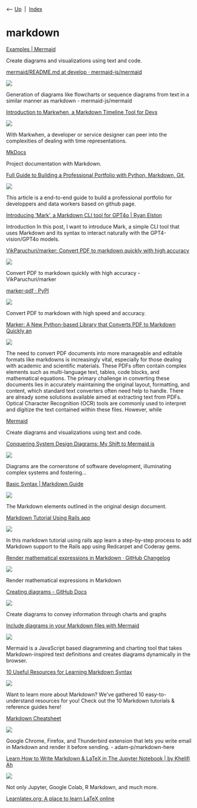 <div class="nav">

⟵ [Up](index.html)  \|  [Index](index.html)

</div>

# markdown

<div class="cards">

<div class="card">

<div class="card-title">

[Examples \| Mermaid](https://mermaid.js.org/syntax/examples.html)

</div>

Create diagrams and visualizations using text and code.

</div>

<div class="card">

<div class="card-title">

[mermaid/README.md at develop ·
mermaid-js/mermaid](https://github.com/mermaid-js/mermaid/blob/develop/README.md)

</div>

<div class="card-image">

[![](https://opengraph.githubassets.com/375917af91f95090ff80a30ff8f509abcd7caed207e0c73c92e88251971f8e65/mermaid-js/mermaid)](https://github.com/mermaid-js/mermaid/blob/develop/README.md)

</div>

Generation of diagrams like flowcharts or sequence diagrams from text in
a similar manner as markdown - mermaid-js/mermaid

</div>

<div class="card">

<div class="card-title">

[Introduction to Markwhen, a Markdown Timeline Tool for
Devs](https://thenewstack.io/introduction-to-markwhen-a-markdown-timeline-tool-for-devs/)

</div>

<div class="card-image">

[![](https://cdn.thenewstack.io/media/2024/12/a9f3d4a6-diana-light-fpbtaoqvi-k-unsplashb.jpg)](https://thenewstack.io/introduction-to-markwhen-a-markdown-timeline-tool-for-devs/)

</div>

With Markwhen, a developer or service designer can peer into the
complexities of dealing with time representations.

</div>

<div class="card">

<div class="card-title">

[MkDocs](https://www.mkdocs.org)

</div>

Project documentation with Markdown.

</div>

<div class="card">

<div class="card-title">

[Full Guide to Building a Professional Portfolio with Python, Markdown,
Git,](https://towardsdatascience.com/full-guide-to-build-a-professionnal-portfolio-with-python-markdown-git-and-github-page-for-66d12f7859f0)

</div>

<div class="card-image">

[![](https://miro.medium.com/v2/da:true/resize:fit:1200/0*EKjjNXRZY7FQKGzB)](https://towardsdatascience.com/full-guide-to-build-a-professionnal-portfolio-with-python-markdown-git-and-github-page-for-66d12f7859f0)

</div>

This article is a end-to-end guide to build a professional portfolio for
developpers and data workers based on github page.

</div>

<div class="card">

<div class="card-title">

[Introducing ‘Mark’, a Markdown CLI tool for GPT4o \| Ryan
Elston](https://relston.github.io/markdown/gpt4o/cli/2024/06/07/introducing-mark.html)

</div>

Introduction In this post, I want to introduce Mark, a simple CLI tool
that uses Markdown and its syntax to interact naturally with the
GPT4-vision/GPT4o models.

</div>

<div class="card">

<div class="card-title">

[VikParuchuri/marker: Convert PDF to markdown quickly with high
accuracy](https://github.com/VikParuchuri/marker)

</div>

<div class="card-image">

[![](https://opengraph.githubassets.com/ce941ce7a6ac89c79f147775d78df26baab4113cbe7afef189b564cc11bc6d1e/VikParuchuri/marker)](https://github.com/VikParuchuri/marker)

</div>

Convert PDF to markdown quickly with high accuracy - VikParuchuri/marker

</div>

<div class="card">

<div class="card-title">

[marker-pdf · PyPI](https://pypi.org/project/marker-pdf)

</div>

<div class="card-image">

[![](https://pypi.org/static/images/twitter.abaf4b19.webp)](https://pypi.org/project/marker-pdf)

</div>

Convert PDF to markdown with high speed and accuracy.

</div>

<div class="card">

<div class="card-title">

[Marker: A New Python-based Library that Converts PDF to Markdown
Quickly
an](https://www.marktechpost.com/2024/05/15/marker-a-new-python-based-library-that-converts-pdf-to-markdown-quickly-and-accurately)

</div>

<div class="card-image">

[![](https://www.marktechpost.com/wp-content/uploads/2024/05/Screenshot-2024-05-15-at-12.11.59-AM.png)](https://www.marktechpost.com/2024/05/15/marker-a-new-python-based-library-that-converts-pdf-to-markdown-quickly-and-accurately)

</div>

The need to convert PDF documents into more manageable and editable
formats like markdowns is increasingly vital, especially for those
dealing with academic and scientific materials. These PDFs often contain
complex elements such as multi-language text, tables, code blocks, and
mathematical equations. The primary challenge in converting these
documents lies in accurately maintaining the original layout,
formatting, and content, which standard text converters often need help
to handle. There are already some solutions available aimed at
extracting text from PDFs. Optical Character Recognition (OCR) tools are
commonly used to interpret and digitize the text contained within these
files. However, while

</div>

<div class="card">

<div class="card-title">

[Mermaid](https://mermaid.js.org)

</div>

Create diagrams and visualizations using text and code.

</div>

<div class="card">

<div class="card-title">

[Conquering System Design Diagrams: My Shift to
Mermaid.js](https://dev.to/rusydy/conquering-system-design-diagrams-my-shift-to-mermaidjs-5bol)

</div>

<div class="card-image">

[![](https://media.dev.to/dynamic/image/width=1000,height=500,fit=cover,gravity=auto,format=auto/https%3A%2F%2Fdev-to-uploads.s3.amazonaws.com%2Fuploads%2Farticles%2Fnfimztiu39s8ws6kgffr.png)](https://dev.to/rusydy/conquering-system-design-diagrams-my-shift-to-mermaidjs-5bol)

</div>

Diagrams are the cornerstone of software development, illuminating
complex systems and fostering...

</div>

<div class="card">

<div class="card-title">

[Basic Syntax \| Markdown
Guide](https://www.markdownguide.org/basic-syntax)

</div>

<div class="card-image">

[![](https://www.markdownguide.org/assets/images/markdown-guide-og.jpg)](https://www.markdownguide.org/basic-syntax)

</div>

The Markdown elements outlined in the original design document.

</div>

<div class="card">

<div class="card-title">

[Markdown Tutorial Using Rails
app](https://www.bacancytechnology.com/blog/add-markdown-to-rails-app)

</div>

<div class="card-image">

[![](https://i.ytimg.com/vi/h-fnfuXdBIY/hqdefault.jpg)](https://www.bacancytechnology.com/blog/add-markdown-to-rails-app)

</div>

In this markdown tutorial using rails app learn a step-by-step process
to add Markdown support to the Rails app using Redcarpet and Coderay
gems.

</div>

<div class="card">

<div class="card-title">

[Render mathematical expressions in Markdown · GitHub
Changelog](https://github.blog/changelog/2022-05-19-render-mathematical-expressions-in-markdown)

</div>

<div class="card-image">

[![](https://user-images.githubusercontent.com/7219923/165633956-cfe6be6d-66ec-451a-8afd-be3546f4d0a1.png)](https://github.blog/changelog/2022-05-19-render-mathematical-expressions-in-markdown)

</div>

Render mathematical expressions in Markdown

</div>

<div class="card">

<div class="card-title">

[Creating diagrams - GitHub
Docs](https://docs.github.com/en/get-started/writing-on-github/working-with-advanced-formatting/creating-diagrams)

</div>

<div class="card-image">

[![](https://github.githubassets.com/images/modules/open_graph/github-logo.png)](https://docs.github.com/en/get-started/writing-on-github/working-with-advanced-formatting/creating-diagrams)

</div>

Create diagrams to convey information through charts and graphs

</div>

<div class="card">

<div class="card-title">

[Include diagrams in your Markdown files with
Mermaid](https://github.blog/2022-02-14-include-diagrams-markdown-files-mermaid)

</div>

<div class="card-image">

[![](https://github.blog/wp-content/uploads/2022/02/mvp2.png)](https://github.blog/2022-02-14-include-diagrams-markdown-files-mermaid)

</div>

Mermaid is a JavaScript based diagramming and charting tool that takes
Markdown-inspired text definitions and creates diagrams dynamically in
the browser.

</div>

<div class="card">

<div class="card-title">

[10 Useful Resources for Learning Markdown
Syntax](http://sixrevisions.com/resources/learning-markdown-syntax)

</div>

<div class="card-image">

[![](https://www.webfx.com/wp-content/uploads/2021/10/coding.jpg)](http://sixrevisions.com/resources/learning-markdown-syntax)

</div>

Want to learn more about Markdown? We've gathered 10 easy-to-understand
resources for you! Check out the 10 Markdown tutorials & reference
guides here!

</div>

<div class="card">

<div class="card-title">

[Markdown
Cheatsheet](https://github.com/adam-p/markdown-here/wiki/Markdown-Cheatsheet)

</div>

<div class="card-image">

[![](https://opengraph.githubassets.com/8b23915f06643be991f5f539e0e8b34f9691a1dabcf55e83aa984c2ba5ffcedb/adam-p/markdown-here)](https://github.com/adam-p/markdown-here/wiki/Markdown-Cheatsheet)

</div>

Google Chrome, Firefox, and Thunderbird extension that lets you write
email in Markdown and render it before sending. - adam-p/markdown-here

</div>

<div class="card">

<div class="card-title">

[Learn How to Write Markdown & LaTeX in The Jupyter Notebook \| by
Khelifi
Ah](https://towardsdatascience.com/write-markdown-latex-in-the-jupyter-notebook-10985edb91fd)

</div>

<div class="card-image">

[![](https://miro.medium.com/v2/resize:fit:1200/1*0kvH-2umlC8mDLr5cMHGPA.png)](https://towardsdatascience.com/write-markdown-latex-in-the-jupyter-notebook-10985edb91fd)

</div>

Not only Jupyter, Google Colab, R Markdown, and much more.

</div>

<div class="card">

<div class="card-title">

[Learnlatex.org: A place to learn LaTeX
online](https://www.learnlatex.org/en)

</div>

</div>

</div>
